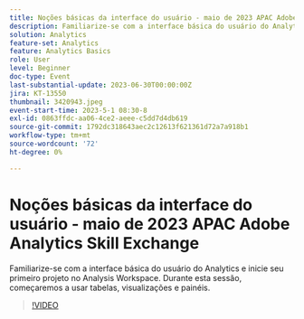 ```yaml
---
title: Noções básicas da interface do usuário - maio de 2023 APAC Adobe Analytics Skill Exchange
description: Familiarize-se com a interface básica do usuário do Analytics e inicie seu primeiro projeto no Analysis Workspace. Durante esta sessão, começaremos a usar tabelas, visualizações e painéis.
solution: Analytics
feature-set: Analytics
feature: Analytics Basics
role: User
level: Beginner
doc-type: Event
last-substantial-update: 2023-06-30T00:00:00Z
jira: KT-13550
thumbnail: 3420943.jpeg
event-start-time: 2023-5-1 08:30-8
exl-id: 0863ffdc-aa06-4ce2-aeee-c5dd7d4db619
source-git-commit: 1792dc318643aec2c12613f621361d72a7a918b1
workflow-type: tm+mt
source-wordcount: '72'
ht-degree: 0%

---
```


# Noções básicas da interface do usuário - maio de 2023 APAC Adobe Analytics Skill Exchange

Familiarize-se com a interface básica do usuário do Analytics e inicie seu primeiro projeto no Analysis Workspace. Durante esta sessão, começaremos a usar tabelas, visualizações e painéis.

>[!VIDEO](https://video.tv.adobe.com/v/3420943/?learn=on)
